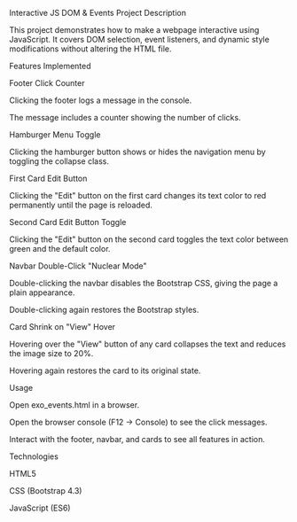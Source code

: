 Interactive JS DOM & Events Project
Description

This project demonstrates how to make a webpage interactive using JavaScript.
It covers DOM selection, event listeners, and dynamic style modifications without altering the HTML file.

Features Implemented

Footer Click Counter

Clicking the footer logs a message in the console.

The message includes a counter showing the number of clicks.

Hamburger Menu Toggle

Clicking the hamburger button shows or hides the navigation menu by toggling the collapse class.

First Card Edit Button

Clicking the "Edit" button on the first card changes its text color to red permanently until the page is reloaded.

Second Card Edit Button Toggle

Clicking the "Edit" button on the second card toggles the text color between green and the default color.

Navbar Double-Click "Nuclear Mode"

Double-clicking the navbar disables the Bootstrap CSS, giving the page a plain appearance.

Double-clicking again restores the Bootstrap styles.

Card Shrink on "View" Hover

Hovering over the "View" button of any card collapses the text and reduces the image size to 20%.

Hovering again restores the card to its original state.

Usage

Open exo_events.html in a browser.

Open the browser console (F12 → Console) to see the click messages.

Interact with the footer, navbar, and cards to see all features in action.

Technologies

HTML5

CSS (Bootstrap 4.3)

JavaScript (ES6)
